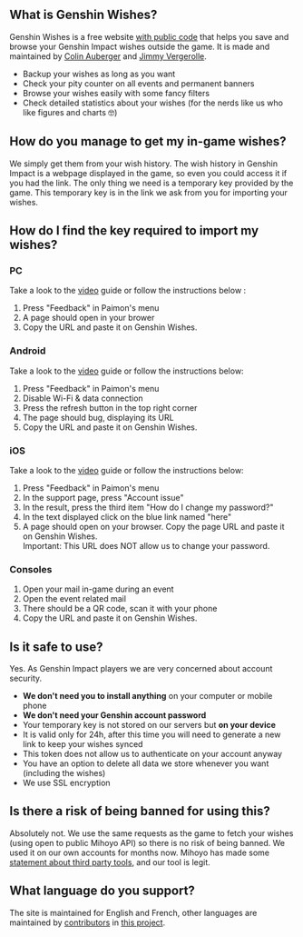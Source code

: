 ## What is Genshin Wishes?
Genshin Wishes is a free website [with public code](https://github.com/genshin-wishes) that helps you save and browse your Genshin Impact wishes outside the game. It is made and maintained by [Colin Auberger](https://www.linkedin.com/in/colin-auberger/) and [Jimmy Vergerolle](https://vergerolle.fr).

- Backup your wishes as long as you want
- Check your pity counter on all events and permanent banners
- Browse your wishes easily with some fancy filters
- Check detailed statistics about your wishes (for the nerds like us who like figures and charts 🤓)

## How do you manage to get my in-game wishes?
We simply get them from your wish history. The wish history in Genshin Impact is a webpage displayed in the game, so even you could access it if you had the link. The only thing we need is a temporary key provided by the game. This temporary key is in the link we ask from you for importing your wishes.

## How do I find the key required to import my wishes?
### PC
Take a look to the [video](https://www.youtube.com/watch?v=a16X0R_rSZc) guide or follow the instructions below :
1) Press "Feedback" in Paimon's menu
2) A page should open in your brower
3) Copy the URL and paste it on Genshin Wishes.

### Android
Take a look to the [video](https://www.youtube.com/watch?v=hok0jCjSrjo) guide or follow the instructions below:
1) Press "Feedback" in Paimon's menu
2) Disable Wi-Fi & data connection
3) Press the refresh button in the top right corner
4) The page should bug, displaying its URL
5) Copy the URL and paste it on Genshin Wishes.

### iOS
Take a look to the [video](https://www.youtube.com/watch?v=HW8nywx9Tio) guide or follow the instructions below:
1) Press "Feedback" in Paimon's menu
2) In the support page, press "Account issue"
3) In the result, press the third item "How do I change my password?"
4) In the text displayed click on the blue link named "here"
5) A page should open on your browser. Copy the page URL and paste it on Genshin Wishes.  
   Important: This URL does NOT allow us to change your password.

### Consoles
1) Open your mail in-game during an event
2) Open the event related mail
3) There should be a QR code, scan it with your phone
4) Copy the URL and paste it on Genshin Wishes.

## Is it safe to use?
Yes. As Genshin Impact players we are very concerned about account security.
- **We don't need you to install anything** on your computer or mobile phone
- **We don't need your Genshin account password**
- Your temporary key is not stored on our servers but **on your device**
- It is valid only for 24h, after this time you will need to generate a new link to keep your wishes synced
- This token does not allow us to authenticate on your account anyway
- You have an option to delete all data we store whenever you want (including the wishes)
- We use SSL encryption

## Is there a risk of being banned for using this?
Absolutely not. We use the same requests as the game to fetch your wishes (using open to public Mihoyo API) so there is no risk of being banned. We used it on our own accounts for months now. Mihoyo has made some [statement about third party tools](https://genshin.mihoyo.com/en/news/detail/5763), and our tool is legit.

## What language do you support?
The site is maintained for English and French, other languages are maintained by [contributors](https://github.com/genshin-wishes/genshin-wishes-i18n/blob/main/CONTRIBUTORS.md) in [this project](https://github.com/genshin-wishes/genshin-wishes-i18n).